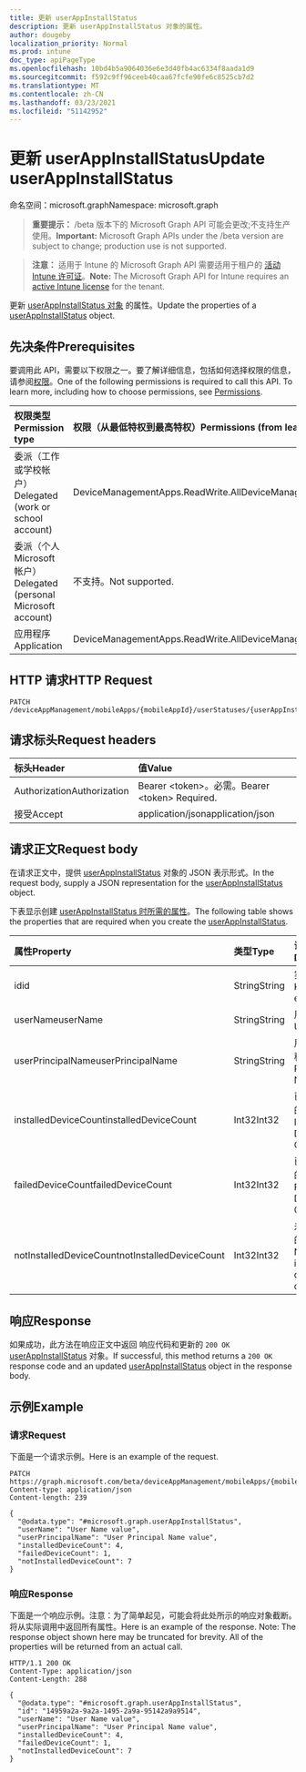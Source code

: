 ```yaml
---
title: 更新 userAppInstallStatus
description: 更新 userAppInstallStatus 对象的属性。
author: dougeby
localization_priority: Normal
ms.prod: intune
doc_type: apiPageType
ms.openlocfilehash: 10bd4b5a9064036e6e3d40fb4ac6334f8aada1d9
ms.sourcegitcommit: f592c9ff96ceeb40caa67fcfe90fe6c8525cb7d2
ms.translationtype: MT
ms.contentlocale: zh-CN
ms.lasthandoff: 03/23/2021
ms.locfileid: "51142952"
---
```

# <a name="update-userappinstallstatus"></a><span data-ttu-id="9afb3-103">更新 userAppInstallStatus</span><span class="sxs-lookup"><span data-stu-id="9afb3-103">Update userAppInstallStatus</span></span>

<span data-ttu-id="9afb3-104">命名空间：microsoft.graph</span><span class="sxs-lookup"><span data-stu-id="9afb3-104">Namespace: microsoft.graph</span></span>

> <span data-ttu-id="9afb3-105">**重要提示：** /beta 版本下的 Microsoft Graph API 可能会更改;不支持生产使用。</span><span class="sxs-lookup"><span data-stu-id="9afb3-105">**Important:** Microsoft Graph APIs under the /beta version are subject to change; production use is not supported.</span></span>

> <span data-ttu-id="9afb3-106">**注意：** 适用于 Intune 的 Microsoft Graph API 需要适用于租户的 [活动 Intune 许可证](https://go.microsoft.com/fwlink/?linkid=839381)。</span><span class="sxs-lookup"><span data-stu-id="9afb3-106">**Note:** The Microsoft Graph API for Intune requires an [active Intune license](https://go.microsoft.com/fwlink/?linkid=839381) for the tenant.</span></span>

<span data-ttu-id="9afb3-107">更新 [userAppInstallStatus 对象](../resources/intune-apps-userappinstallstatus.md) 的属性。</span><span class="sxs-lookup"><span data-stu-id="9afb3-107">Update the properties of a [userAppInstallStatus](../resources/intune-apps-userappinstallstatus.md) object.</span></span>

## <a name="prerequisites"></a><span data-ttu-id="9afb3-108">先决条件</span><span class="sxs-lookup"><span data-stu-id="9afb3-108">Prerequisites</span></span>
<span data-ttu-id="9afb3-p101">要调用此 API，需要以下权限之一。要了解详细信息，包括如何选择权限的信息，请参阅[权限](/graph/permissions-reference)。</span><span class="sxs-lookup"><span data-stu-id="9afb3-p101">One of the following permissions is required to call this API. To learn more, including how to choose permissions, see [Permissions](/graph/permissions-reference).</span></span>

|<span data-ttu-id="9afb3-111">权限类型</span><span class="sxs-lookup"><span data-stu-id="9afb3-111">Permission type</span></span>|<span data-ttu-id="9afb3-112">权限（从最低特权到最高特权）</span><span class="sxs-lookup"><span data-stu-id="9afb3-112">Permissions (from least to most privileged)</span></span>|
|:---|:---|
|<span data-ttu-id="9afb3-113">委派（工作或学校帐户）</span><span class="sxs-lookup"><span data-stu-id="9afb3-113">Delegated (work or school account)</span></span>|<span data-ttu-id="9afb3-114">DeviceManagementApps.ReadWrite.All</span><span class="sxs-lookup"><span data-stu-id="9afb3-114">DeviceManagementApps.ReadWrite.All</span></span>|
|<span data-ttu-id="9afb3-115">委派（个人 Microsoft 帐户）</span><span class="sxs-lookup"><span data-stu-id="9afb3-115">Delegated (personal Microsoft account)</span></span>|<span data-ttu-id="9afb3-116">不支持。</span><span class="sxs-lookup"><span data-stu-id="9afb3-116">Not supported.</span></span>|
|<span data-ttu-id="9afb3-117">应用程序</span><span class="sxs-lookup"><span data-stu-id="9afb3-117">Application</span></span>|<span data-ttu-id="9afb3-118">DeviceManagementApps.ReadWrite.All</span><span class="sxs-lookup"><span data-stu-id="9afb3-118">DeviceManagementApps.ReadWrite.All</span></span>|

## <a name="http-request"></a><span data-ttu-id="9afb3-119">HTTP 请求</span><span class="sxs-lookup"><span data-stu-id="9afb3-119">HTTP Request</span></span>
<!-- {
  "blockType": "ignored"
}
-->
``` http
PATCH /deviceAppManagement/mobileApps/{mobileAppId}/userStatuses/{userAppInstallStatusId}
```

## <a name="request-headers"></a><span data-ttu-id="9afb3-120">请求标头</span><span class="sxs-lookup"><span data-stu-id="9afb3-120">Request headers</span></span>
|<span data-ttu-id="9afb3-121">标头</span><span class="sxs-lookup"><span data-stu-id="9afb3-121">Header</span></span>|<span data-ttu-id="9afb3-122">值</span><span class="sxs-lookup"><span data-stu-id="9afb3-122">Value</span></span>|
|:---|:---|
|<span data-ttu-id="9afb3-123">Authorization</span><span class="sxs-lookup"><span data-stu-id="9afb3-123">Authorization</span></span>|<span data-ttu-id="9afb3-124">Bearer &lt;token&gt;。必需。</span><span class="sxs-lookup"><span data-stu-id="9afb3-124">Bearer &lt;token&gt; Required.</span></span>|
|<span data-ttu-id="9afb3-125">接受</span><span class="sxs-lookup"><span data-stu-id="9afb3-125">Accept</span></span>|<span data-ttu-id="9afb3-126">application/json</span><span class="sxs-lookup"><span data-stu-id="9afb3-126">application/json</span></span>|

## <a name="request-body"></a><span data-ttu-id="9afb3-127">请求正文</span><span class="sxs-lookup"><span data-stu-id="9afb3-127">Request body</span></span>
<span data-ttu-id="9afb3-128">在请求正文中，提供 [userAppInstallStatus](../resources/intune-apps-userappinstallstatus.md) 对象的 JSON 表示形式。</span><span class="sxs-lookup"><span data-stu-id="9afb3-128">In the request body, supply a JSON representation for the [userAppInstallStatus](../resources/intune-apps-userappinstallstatus.md) object.</span></span>

<span data-ttu-id="9afb3-129">下表显示创建 [userAppInstallStatus 时所需的属性](../resources/intune-apps-userappinstallstatus.md)。</span><span class="sxs-lookup"><span data-stu-id="9afb3-129">The following table shows the properties that are required when you create the [userAppInstallStatus](../resources/intune-apps-userappinstallstatus.md).</span></span>

|<span data-ttu-id="9afb3-130">属性</span><span class="sxs-lookup"><span data-stu-id="9afb3-130">Property</span></span>|<span data-ttu-id="9afb3-131">类型</span><span class="sxs-lookup"><span data-stu-id="9afb3-131">Type</span></span>|<span data-ttu-id="9afb3-132">说明</span><span class="sxs-lookup"><span data-stu-id="9afb3-132">Description</span></span>|
|:---|:---|:---|
|<span data-ttu-id="9afb3-133">id</span><span class="sxs-lookup"><span data-stu-id="9afb3-133">id</span></span>|<span data-ttu-id="9afb3-134">String</span><span class="sxs-lookup"><span data-stu-id="9afb3-134">String</span></span>|<span data-ttu-id="9afb3-135">实体的键。</span><span class="sxs-lookup"><span data-stu-id="9afb3-135">Key of the entity.</span></span>|
|<span data-ttu-id="9afb3-136">userName</span><span class="sxs-lookup"><span data-stu-id="9afb3-136">userName</span></span>|<span data-ttu-id="9afb3-137">String</span><span class="sxs-lookup"><span data-stu-id="9afb3-137">String</span></span>|<span data-ttu-id="9afb3-138">用户名。</span><span class="sxs-lookup"><span data-stu-id="9afb3-138">User name.</span></span>|
|<span data-ttu-id="9afb3-139">userPrincipalName</span><span class="sxs-lookup"><span data-stu-id="9afb3-139">userPrincipalName</span></span>|<span data-ttu-id="9afb3-140">String</span><span class="sxs-lookup"><span data-stu-id="9afb3-140">String</span></span>|<span data-ttu-id="9afb3-141">用户主体名称。</span><span class="sxs-lookup"><span data-stu-id="9afb3-141">User Principal Name.</span></span>|
|<span data-ttu-id="9afb3-142">installedDeviceCount</span><span class="sxs-lookup"><span data-stu-id="9afb3-142">installedDeviceCount</span></span>|<span data-ttu-id="9afb3-143">Int32</span><span class="sxs-lookup"><span data-stu-id="9afb3-143">Int32</span></span>|<span data-ttu-id="9afb3-144">已安装设备的计数。</span><span class="sxs-lookup"><span data-stu-id="9afb3-144">Installed Device Count.</span></span>|
|<span data-ttu-id="9afb3-145">failedDeviceCount</span><span class="sxs-lookup"><span data-stu-id="9afb3-145">failedDeviceCount</span></span>|<span data-ttu-id="9afb3-146">Int32</span><span class="sxs-lookup"><span data-stu-id="9afb3-146">Int32</span></span>|<span data-ttu-id="9afb3-147">已失败设备的计数。</span><span class="sxs-lookup"><span data-stu-id="9afb3-147">Failed Device Count.</span></span>|
|<span data-ttu-id="9afb3-148">notInstalledDeviceCount</span><span class="sxs-lookup"><span data-stu-id="9afb3-148">notInstalledDeviceCount</span></span>|<span data-ttu-id="9afb3-149">Int32</span><span class="sxs-lookup"><span data-stu-id="9afb3-149">Int32</span></span>|<span data-ttu-id="9afb3-150">未安装设备的计数。</span><span class="sxs-lookup"><span data-stu-id="9afb3-150">Not installed device count.</span></span>|



## <a name="response"></a><span data-ttu-id="9afb3-151">响应</span><span class="sxs-lookup"><span data-stu-id="9afb3-151">Response</span></span>
<span data-ttu-id="9afb3-152">如果成功，此方法在响应正文中返回 响应代码和更新的 `200 OK` [userAppInstallStatus](../resources/intune-apps-userappinstallstatus.md) 对象。</span><span class="sxs-lookup"><span data-stu-id="9afb3-152">If successful, this method returns a `200 OK` response code and an updated [userAppInstallStatus](../resources/intune-apps-userappinstallstatus.md) object in the response body.</span></span>

## <a name="example"></a><span data-ttu-id="9afb3-153">示例</span><span class="sxs-lookup"><span data-stu-id="9afb3-153">Example</span></span>

### <a name="request"></a><span data-ttu-id="9afb3-154">请求</span><span class="sxs-lookup"><span data-stu-id="9afb3-154">Request</span></span>
<span data-ttu-id="9afb3-155">下面是一个请求示例。</span><span class="sxs-lookup"><span data-stu-id="9afb3-155">Here is an example of the request.</span></span>
``` http
PATCH https://graph.microsoft.com/beta/deviceAppManagement/mobileApps/{mobileAppId}/userStatuses/{userAppInstallStatusId}
Content-type: application/json
Content-length: 239

{
  "@odata.type": "#microsoft.graph.userAppInstallStatus",
  "userName": "User Name value",
  "userPrincipalName": "User Principal Name value",
  "installedDeviceCount": 4,
  "failedDeviceCount": 1,
  "notInstalledDeviceCount": 7
}
```

### <a name="response"></a><span data-ttu-id="9afb3-156">响应</span><span class="sxs-lookup"><span data-stu-id="9afb3-156">Response</span></span>
<span data-ttu-id="9afb3-p102">下面是一个响应示例。注意：为了简单起见，可能会将此处所示的响应对象截断。将从实际调用中返回所有属性。</span><span class="sxs-lookup"><span data-stu-id="9afb3-p102">Here is an example of the response. Note: The response object shown here may be truncated for brevity. All of the properties will be returned from an actual call.</span></span>
``` http
HTTP/1.1 200 OK
Content-Type: application/json
Content-Length: 288

{
  "@odata.type": "#microsoft.graph.userAppInstallStatus",
  "id": "14959a2a-9a2a-1495-2a9a-95142a9a9514",
  "userName": "User Name value",
  "userPrincipalName": "User Principal Name value",
  "installedDeviceCount": 4,
  "failedDeviceCount": 1,
  "notInstalledDeviceCount": 7
}
```





